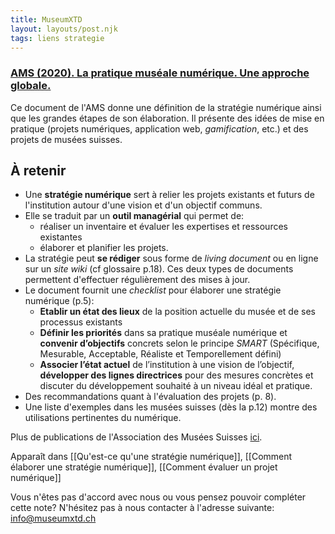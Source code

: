 ```yaml
---
title: MuseumXTD
layout: layouts/post.njk
tags: liens strategie
---
```


### [AMS (2020). La pratique muséale numérique. Une approche globale.](http://msw.be/wp-content/uploads/2020/01/VMS_Digitalisierung_F_Web.pdf) 
Ce document de l'AMS donne une définition de la stratégie numérique ainsi que les grandes étapes de son élaboration. Il présente des idées de mise en pratique (projets numériques, application web, *gamification*, etc.) et des projets de musées suisses. 


## À retenir 
- Une **stratégie numérique** sert à relier les projets existants et futurs de l'institution autour d'une vision et d'un objectif communs. 
- Elle se traduit par un **outil managérial** qui permet de:
	- réaliser un inventaire et évaluer les expertises et ressources existantes
	- élaborer et planifier les projets. 
- La stratégie peut **se rédiger** sous forme de *living document* ou en ligne sur un *site wiki* (cf glossaire p.18). Ces deux types de documents permettent d'effectuer régulièrement des mises à jour. 
- Le document fournit une *checklist* pour élaborer une stratégie numérique (p.5):
	- **Etablir un état des lieux** de la position actuelle du musée et de ses processus existants  
	- **Définir les priorités** dans sa pratique muséale numérique et **convenir d’objectifs** concrets selon le principe *SMART* (Spécifique, Mesurable, Acceptable, Réaliste et Temporellement défini)  
	- **Associer l’état actuel** de l’institution à une vision de l’objectif, **développer des lignes directrices** pour des mesures concrètes et discuter du développement souhaité à un niveau idéal et pratique.   
- Des recommandations quant à l'évaluation des projets (p. 8). 
- Une liste d'exemples dans les musées suisses (dès la p.12) montre des utilisations pertinentes du numérique.

Plus de publications de l'Association des Musées Suisses [ici](https://www.museums.ch/fr/publications/nouvelles-parutions/).


Apparaît dans [[Qu'est-ce qu'une stratégie numérique]], [[Comment élaborer une stratégie numérique]], [[Comment évaluer un projet numérique]]

Vous n'êtes pas d'accord avec nous ou vous pensez pouvoir compléter cette note? N'hésitez pas à nous contacter à l'adresse suivante: [info@museumxtd.ch](mailto:info@museumxtd.ch)